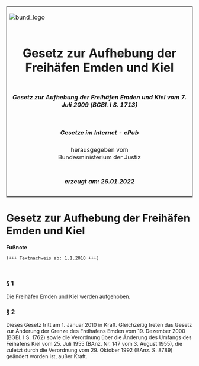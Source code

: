 <span id="DECKBLATT.html"></span>

<table border="0" frame="border" width="100%">

<tr valign="top">

<td align="left">

![bund\_logo](BfJ_2021_Web_de_de.gif)

</td>

<td align="right">

 

</td>

</tr>

<tr align="center" valign="middle">

<td colspan="2">

# Gesetz zur Aufhebung der Freihäfen Emden und Kiel

</td>

</tr>

<tr align="center" valign="middle">

<td colspan="2">

##### Gesetz zur Aufhebung der Freihäfen Emden und Kiel vom 7. Juli 2009 (BGBl. I S. 1713)

</td>

</tr>

<tr align="center" valign="middle">

<td colspan="2">

  
  

##### Gesetze im Internet - ePub  
  
herausgegeben vom  
Bundesministerium der Justiz

</td>

</tr>

<tr align="center" valign="bottom">

<td colspan="2">

  
  

##### erzeugt am: 26.01.2022

</td>

</tr>

</table>

<span id="BJNR171300009.html"></span>

# Gesetz zur Aufhebung der Freihäfen Emden und Kiel

<div>

  
**Fußnote**

<div class="jnhtml">

<div>

<div class="jurAbsatz">

  

``` 
(+++ Textnachweis ab: 1.1.2010 +++)

 
```

</div>

</div>

</div>

</div>

<span id="BJNR171300009BJNE000100000.html"></span>

### § 1  

<div>

<div class="jnhtml">

<div>

<div class="jurAbsatz">

Die Freihäfen Emden und Kiel werden aufgehoben.

</div>

</div>

</div>

</div>

<span id="BJNR171300009BJNE000200000.html"></span>

### § 2  

<div>

<div class="jnhtml">

<div>

<div class="jurAbsatz">

Dieses Gesetz tritt am 1. Januar 2010 in Kraft. Gleichzeitig treten das
Gesetz zur Änderung der Grenze des Freihafens Emden vom 19. Dezember
2000 (BGBl. I S. 1762) sowie die Verordnung über die Änderung des
Umfangs des Feihafens Kiel vom 25. Juli 1955 (BAnz. Nr. 147 vom 3.
August 1955), die zuletzt durch die Verordnung vom 29. Oktober 1992
(BAnz. S. 8789) geändert worden ist, außer Kraft.

</div>

</div>

</div>

</div>
